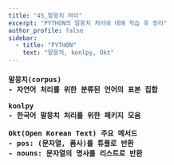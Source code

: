 ```yaml
---
title: "45_말뭉치 처리"
excerpt: "PYTHON의 말뭉치 처리에 대해 학습 후 정리"
author_profile: false
sidebar:
  - title: "PYTHON"
    text: "말뭉치, konlpy, Okt"
---
```

<h4>
<pre>
말뭉치(corpus)
- 자연어 처리를 위한 분류된 언어의 표본 집합<br>
konlpy
- 한국어 말뭉치 처리를 위한 패키지 모음<br>
Okt(Open Korean Text) 주요 메서드
- pos: (문자열, 품사)를 튜플로 반환
- nouns: 문자열의 명사를 리스트로 반환<br>
</pre>
</h4>
